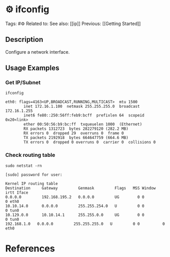 # ⚙️ ifconfig

Tags: #⚙️
Related to:
See also: [[ip]]
Previous: [[Getting Started]]

## Description

Configure a network interface.

## Usage Examples

### Get IP/Subnet

	ifconfig

```
eth0: flags=4163<UP,BROADCAST,RUNNING,MULTICAST>  mtu 1500
        inet 172.16.1.100  netmask 255.255.255.0  broadcast 172.16.1.255
        inet6 fe80::250:56ff:feb9:bcff  prefixlen 64  scopeid 0x20<link>
        ether 00:50:56:b9:bc:ff  txqueuelen 1000  (Ethernet)
        RX packets 1312723  bytes 282279120 (282.2 MB)
        RX errors 0  dropped 29  overruns 0  frame 0
        TX packets 2192918  bytes 664647759 (664.6 MB)
        TX errors 0  dropped 0 overruns 0  carrier 0  collisions 0
```

### Check routing table

	sudo netstat -rn

```text
[sudo] password for user: 

Kernel IP routing table
Destination     Gateway         Genmask         Flags   MSS Window  irtt Iface
0.0.0.0         192.168.195.2   0.0.0.0         UG        0 0          0 eth0
10.10.14.0      0.0.0.0         255.255.254.0   U         0 0          0 tun0
10.129.0.0      10.10.14.1      255.255.0.0     UG        0 0          0 tun0
192.168.1.0   0.0.0.0         255.255.255.0   U         0 0          0 eth0
```


# References

[^1]: https://gtfobins.github.io/
